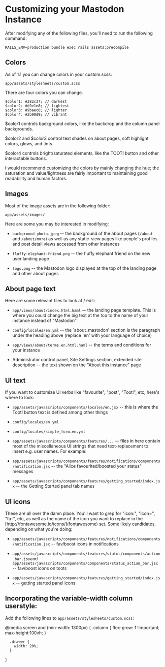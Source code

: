 # Customizing your Mastodon Instance

After modifying any of the following files, you'll need to run the following
command:

    RAILS_ENV=production bundle exec rails assets:precompile

## Colors

As of 1.1 you can change colors in your custom.scss:

    app/assets/stylesheets/custom.scss 

There are four colors you can change.

    $color1: #282c37; // darkest
    $color2: #d9e1e8; // lightest
    $color3: #9baec8; // lighter
    $color4: #2b90d9; // vibrant

$color1 controls background colors, like the backdrop and the column panel
backgrounds.

$color2 and $color3 control text shades on about pages, soft highlight colors,
glows, and tints.

$color4 controls bright/saturated elements, like the TOOT! button and other
interactable buttons.

I would recommend customizing the colors by mainly changing the hue; the
saturation and value/lightness are fairly important to maintaining good
readability and human factors.

## Images

Most of the image assets are in the following folder:

    app/assets/images/

Here are some you may be interested in modifying:

 - `background-photo.jpeg` -- the background of the about pages (`/about` and
   `/about/more`) as well as any static-view pages like people's profiles and
    post detail views accessed from other instances

 - `fluffy-elephant-friend.png` -- the fluffy elephant friend on the new user
   landing page

 - `logo.png` -- the Mastodon logo displayed at the top of the landing page and
   other about pages

## About page text

Here are some relevant files to look at / edit:

 - `app/views/about/index.html.haml` -- the landing page template. This is where
   you could change the big text at the top to the name of your instance instead
    of "Mastodon"

 - `config/locales/en.yml` -- the `about_mastodon' section is the paragraph
   under the heading above (replace 'en' with your language of choice)

 - `app/views/about/terms.en.html.haml` -- the terms and conditions for your
   instance

 - Administrator control panel, Site Settings section, extended site description
   -- the text shown on the "About this instance" page


## UI text

If you want to customize UI verbs like "favourite", "post", "Toot!", etc, here's
where to look:

 - `app/assets/javascripts/components/locales/en.jsx` -- this is where the Toot!
   button text is defined among other things

 - `config/locales/en.yml`

 - `config/locales/simple_form.en.yml`

 - `app/assets/javascripts/components/features/...` -- files in here contain
   most of the miscellaneous UI strings that need text-replacement to insert
    e.g. user names. For example:

 - `app/assets/javascripts/components/features/notifications/components/notification.jsx` -- the "Alice favourited/boosted your status" messages

 - `app/assets/javascripts/components/features/getting_started/index.jsx` -- the
   Getting Started panel tab names

## UI icons

These are all over the damn place. You'll want to grep for "icon:", "icon=",
"fa-", etc, as well as the name of the icon you want to replace in the
[http://fontawesome.io/icons/](fontawesome) set. Some likely candidates, depending on what
you're doing:

 - `app/assets/javascripts/components/features/notifications/components/notification.jsx` -- fav/boost icons in notifications

 - `app/assets/javascripts/components/features/status/components/action_bar.jsx`and `app/assets/javascripts/components/components/status_action_bar.jsx` -- fav/boost icons on toots

 - `app/assets/javascripts/components/features/getting_started/index.jsx` -- getting started panel icons

## Incorporating the variable-width column userstyle:

Add the following lines to `app/assets/stylesheets/custom.scss`:

   @media screen and (min-width: 1300px) {
      .column {
        flex-grow: 1 !important;
        max-height:100vh;
      }

      .drawer {
        width: 20%;
      }
  }
